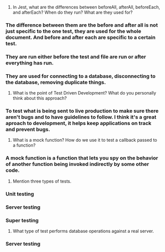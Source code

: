 <!-- Answers to the Short Answer Essay Questions go here -->


1. In Jest, what are the differences between beforeAll, afterAll, beforeEach, and afterEach? When do they run? What are they used for?
### The difference between them are the before and after all is not just specific to the one test, they are used for the whole document. And before and after each are specific to a certain test.
### They are run either before the test and file are run or after everything has run.
### They are used for connecting to a database, disconnecting to the database, removing duplicate things.
1. What is the point of Test Driven Development? What do you personally think about this approach?
### To test what is being sent to live production to make sure there aren't bugs and to have guidelines to follow. I think it's a great aproach to development, it helps keep applications on track and prevent bugs. 
1. What is a mock function? How do we use it to test a callback passed to a function?
### A mock function is a function that lets you spy on the behavior of another function being invoked indirectly by some other code. 
1. Mention three types of tests.
### Unit testing
### Server testing
### Super testing
1. What type of test performs database operations against a real server.
### Server testing
